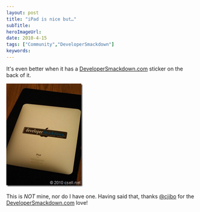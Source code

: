 ```yaml
---
layout: post 
title: "iPad is nice but…"
subTitle: 
heroImageUrl: 
date: 2010-4-15
tags: ["Community","DeveloperSmackdown"]
keywords: 
---
```


It's even better when it has a [DeveloperSmackdown.com](http://developersmackdown.com/) sticker on the back of it.

[![iPadDevSmackdown](iPadDevSmackdown_thumb.jpg "iPadDevSmackdown")](http://csell.net/content/binary/WindowsLiveWriter/iPadisnicebut_93EE/iPadDevSmackdown_2.jpg)     

This is *NOT* mine, nor do I have one. Having said that, thanks [@cjibo](http://twitter.com/cjibo) for the [DeveloperSmackdown.com](http://developersmackdown.com/) love!     